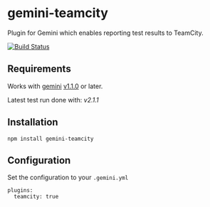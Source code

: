 # gemini-teamcity
Plugin for Gemini which enables reporting test results to TeamCity.

[![Build Status](https://travis-ci.org/gemini-testing/gemini-teamcity.svg?branch=master)](https://travis-ci.org/gemini-testing/gemini-teamcity)

## Requirements
Works with [gemini](https://github.com/gemini-testing/gemini) [v1.1.0](https://github.com/gemini-testing/gemini/releases/tag/v1.1.0) or later.

Latest test run done with: _v2.1.1_

## Installation
`npm install gemini-teamcity`

## Configuration
Set the configuration to your `.gemini.yml`

```
plugins:
  teamcity: true
```
